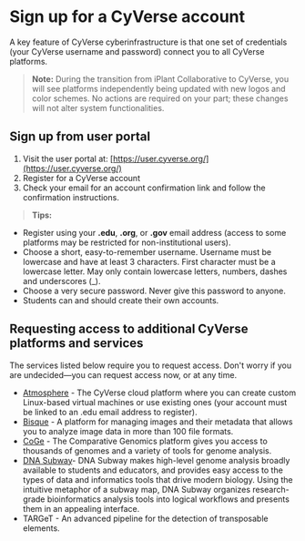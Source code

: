 # Sign up for a CyVerse account 

A key feature of CyVerse cyberinfrastructure is that one set of credentials (your CyVerse username and password) connect you to all CyVerse platforms. 

> **Note:** During the transition from iPlant Collaborative to CyVerse, you will see platforms independently being updated with new logos and color schemes. No actions are required on your part; these changes will not alter system functionalities. 


## Sign up from user portal

1. Visit the user portal at: [https://user.cyverse.org/](https://user.cyverse.org/)
2. Register for a CyVerse account
3. Check your email for an account confirmation link and follow the confirmation instructions. 

> **Tips:** 
-  Register using your **.edu**, **.org**, or **.gov** email address (access to some platforms may be restricted for non-institutional users).<br>
- Choose a short, easy-to-remember username.   Username must be lowercase and have at least 3 characters. First character must be a lowercase letter. May only contain lowercase letters, numbers, dashes and underscores (_). <br>
- Choose a very secure password. Never give this password to anyone.<br> 
- Students can and should create their own accounts. 


## Requesting access to additional CyVerse platforms and services

The services listed below require you to request access. Don't worry if you are undecided—you can request access now, or at any time.

- [Atmosphere](http://www.cyverse.org/atmosphere) - The CyVerse cloud platform where you can create custom Linux-based virtual machines or use existing ones (your account must be linked to an .edu email address to register).
- [Bisque](http://www.cyverse.org/bisque) - A platform for managing images and their metadata that allows you to analyze image data in more than 100 file formats.
- [CoGe](https://genomevolution.org/coge/) - The Comparative Genomics platform gives you access to thousands of genomes and a variety of tools for genome analysis.
- [DNA Subway](http://www.cyverse.org/dna-subway)- DNA Subway makes high-level genome analysis broadly available to students and educators, and provides easy access to the types of data and informatics tools that drive modern biology. Using the intuitive metaphor of a subway map, DNA Subway organizes research-grade bioinformatics analysis tools into logical workflows and presents them in an appealing interface.
- TARGeT - An advanced pipeline for the detection of transposable elements.
